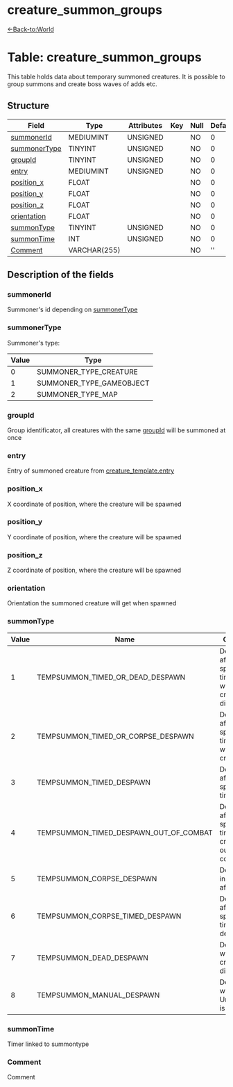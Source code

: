 # creature\_summon\_groups

[<-Back-to:World](database-world)

# Table: creature\_summon\_groups

This table holds data about temporary summoned creatures. It is possible to group summons and create boss waves of adds etc.

## Structure

| Field             | Type         | Attributes | Key | Null | Default | Extra | Comment |
| ----------------- | ------------ | ---------- | --- | ---- | ------- | ----- | ------- |
| [summonerId][1]   | MEDIUMINT    | UNSIGNED   |     | NO   | 0       |       |         |
| [summonerType][2] | TINYINT      | UNSIGNED   |     | NO   | 0       |       |         |
| [groupId][3]      | TINYINT      | UNSIGNED   |     | NO   | 0       |       |         |
| [entry][4]        | MEDIUMINT    | UNSIGNED   |     | NO   | 0       |       |         |
| [position_x][5]   | FLOAT        |            |     | NO   | 0       |       |         |
| [position_y][6]   | FLOAT        |            |     | NO   | 0       |       |         |
| [position_z][7]   | FLOAT        |            |     | NO   | 0       |       |         |
| [orientation][8]  | FLOAT        |            |     | NO   | 0       |       |         |
| [summonType][9]   | TINYINT      | UNSIGNED   |     | NO   | 0       |       |         |
| [summonTime][10]  | INT          | UNSIGNED   |     | NO   | 0       |       |         |
| [Comment][11]     | VARCHAR(255) |            |     | NO   | ''      |       |         |

[1]: #summonerid
[2]: #summonertype
[3]: #groupid
[4]: #entry
[5]: #position_x
[6]: #position_y
[7]: #position_z
[8]: #orientation
[9]: #summontype
[10]: #summontime
[11]: #comment

## **Description of the fields**

### summonerId

Summoner's id depending on [summonerType](#creature_summon_groups-summonerType)

### summonerType

Summoner's type:

| Value | Type                     |
| ----- | ------------------------ |
| 0     | SUMMONER_TYPE_CREATURE   |
| 1     | SUMMONER_TYPE_GAMEOBJECT |
| 2     | SUMMONER_TYPE_MAP        |

### groupId

Group identificator, all creatures with the same [groupId](#creature_summon_groups-groupId) will be summoned at once

### entry

Entry of summoned creature from [creature\_template.entry](creature_template#entry)

### position\_x

X coordinate of position, where the creature will be spawned

### position\_y

Y coordinate of position, where the creature will be spawned

### position\_z

Z coordinate of position, where the creature will be spawned

### orientation

Orientation the summoned creature will get when spawned

### summonType

| Value | Name                                   | Comments                                                            |
| ----- | -------------------------------------- | ------------------------------------------------------------------- |
| 1     | TEMPSUMMON_TIMED_OR_DEAD_DESPAWN       | Despawns after a specified time OR when the creature disappears     |
| 2     | TEMPSUMMON_TIMED_OR_CORPSE_DESPAWN     | Despawns after a specified time OR when the creature dies           |
| 3     | TEMPSUMMON_TIMED_DESPAWN               | Despawns after a specified time                                     |
| 4     | TEMPSUMMON_TIMED_DESPAWN_OUT_OF_COMBAT | Despawns after a specified time after the creature is out of combat |
| 5     | TEMPSUMMON_CORPSE_DESPAWN              | Despawns instantly after death                                      |
| 6     | TEMPSUMMON_CORPSE_TIMED_DESPAWN        | Despawns after a specified time after death                         |
| 7     | TEMPSUMMON_DEAD_DESPAWN                | Despawns when the creature disappears                               |
| 8     | TEMPSUMMON_MANUAL_DESPAWN              | Despawns when UnSummon() is called                                  |

### summonTime

Timer linked to summontype

### Comment

Comment

